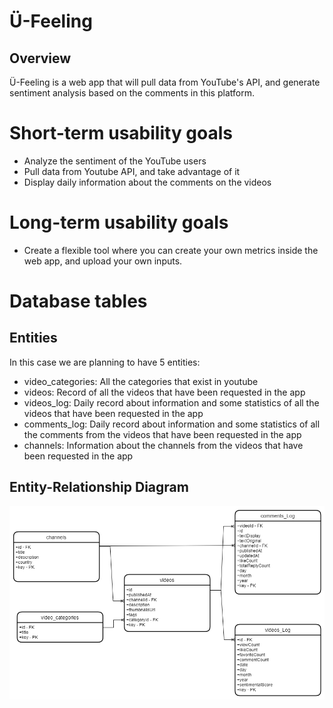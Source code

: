 # Ü-Feeling

## Overview

Ü-Feeling is a web app that will pull data from YouTube's API, and generate sentiment analysis based on the comments in this platform.

# Short-term usability goals

* Analyze the sentiment of the YouTube users
* Pull data from Youtube API, and take advantage of it
* Display daily information about the comments on the videos

# Long-term usability goals

* Create a flexible tool where you can create your own metrics inside the web app, and upload your own inputs.

# Database tables

## Entities

In this case we are planning to have 5 entities:

* video_categories: All the categories that exist in youtube
* videos: Record of all the videos that have been requested in the app
* videos_log: Daily record about information and some statistics of all the videos that have been requested in the app
* comments_log: Daily record about information and some statistics of all the comments from the videos that have been requested in the app
* channels: Information about the channels from the videos that have been requested in the app 

## Entity-Relationship Diagram

![](images/Entity_Relationship_Diagram.png)